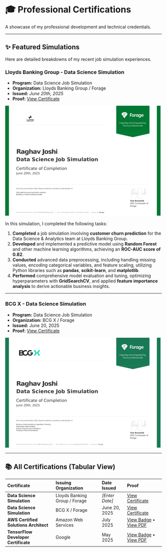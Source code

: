 # 🎓 Professional Certifications

A showcase of my professional development and technical credentials.

---

## ✨ Featured Simulations

Here are detailed breakdowns of my recent job simulation experiences.

### Lloyds Banking Group - Data Science Simulation

* **Program:** Data Science Job Simulation
* **Organization:** Lloyds Banking Group / Forage
* **Issued:** *June 20th, 2025*
* **Proof:** [View Certificate](forage-lloyds-cert.jpg)

<a href="forage-lloyds-cert.jpg">
  <img src="forage-lloyds-cert.jpg" alt="Lloyds Banking Group Data Science Certificate" width="500">
</a>

In this simulation, I completed the following tasks:

1.  **Completed** a job simulation involving **customer churn prediction** for the Data Science & Analytics team at Lloyds Banking Group.
2.  **Developed** and implemented a predictive model using **Random Forest** and other machine learning algorithms, achieving an **ROC-AUC score of 0.82**.
3.  **Conducted** advanced data preprocessing, including handling missing values, encoding categorical variables, and feature scaling, utilizing Python libraries such as **pandas**, **scikit-learn**, and **matplotlib**.
4.  **Performed** comprehensive model evaluation and tuning, optimizing hyperparameters with **GridSearchCV**, and applied **feature importance analysis** to derive actionable business insights.

---

### BCG X - Data Science Simulation

* **Program:** Data Science Job Simulation
* **Organization:** BCG X / Forage
* **Issued:** June 20, 2025
* **Proof:** [View Certificate](forage-bcg-cert.jpg)

<a href="forage-bcg-cert.jpg">
  <img src="forage-bcg-cert.jpg" alt="BCG X Data Science Certificate" width="500">
</a>

---

## 📚 All Certifications (Tabular View)

| Certificate | Issuing Organization | Date Issued | Proof |
| :--- | :--- | :--- | :--- |
| **Data Science Simulation** | Lloyds Banking Group / Forage | *[Enter Date]* | [View Certificate](lloyds-cert.jpg) |
| **Data Science Simulation** | BCG X / Forage | June 20, 2025 | [View Certificate](forage-bcg-cert.jpg) |
| **AWS Certified Solutions Architect** | Amazon Web Services | July 2025 | [View Badge](link-to-your-aws-badge) • [View PDF](aws-certificate.pdf) |
| **TensorFlow Developer Certificate** | Google | May 2025 | [View Badge](link-to-your-google-badge) • [View PDF](google-certificate.pdf) |
